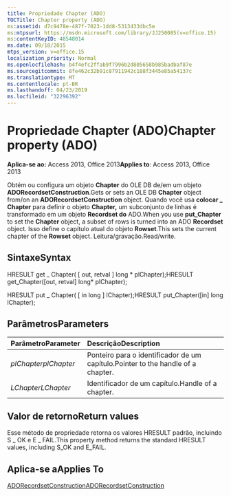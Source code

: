 ```yaml
---
title: Propriedade Chapter (ADO)
TOCTitle: Chapter property (ADO)
ms:assetid: d7c9478e-487f-7023-1dd8-5313433dbc5e
ms:mtpsurl: https://msdn.microsoft.com/library/JJ250085(v=office.15)
ms:contentKeyID: 48548014
ms.date: 09/18/2015
mtps_version: v=office.15
localization_priority: Normal
ms.openlocfilehash: b4f4efc2ffab9f7996b2d805658b985badbaf87e
ms.sourcegitcommit: 8fe462c32b91c87911942c188f3445e85a54137c
ms.translationtype: MT
ms.contentlocale: pt-BR
ms.lasthandoff: 04/23/2019
ms.locfileid: "32296392"
---
```

# <a name="chapter-property-ado"></a><span data-ttu-id="56473-102">Propriedade Chapter (ADO)</span><span class="sxs-lookup"><span data-stu-id="56473-102">Chapter property (ADO)</span></span>

<span data-ttu-id="56473-103">**Aplica-se ao:** Access 2013, Office 2013</span><span class="sxs-lookup"><span data-stu-id="56473-103">**Applies to**: Access 2013, Office 2013</span></span>
 
<span data-ttu-id="56473-104">Obtém ou configura um objeto **Chapter** do OLE DB de/em um objeto **ADORecordsetConstruction**.</span><span class="sxs-lookup"><span data-stu-id="56473-104">Gets or sets an OLE DB **Chapter** object from/on an **ADORecordsetConstruction** object.</span></span> <span data-ttu-id="56473-105">Quando você usa **colocar \_ Chapter** para definir o objeto **Chapter,** um subconjunto de linhas é transformado em um objeto **Recordset do** ADO.</span><span class="sxs-lookup"><span data-stu-id="56473-105">When you use **put\_Chapter** to set the **Chapter** object, a subset of rows is turned into an ADO **Recordset** object.</span></span> <span data-ttu-id="56473-106">Isso define o capítulo atual do objeto **Rowset**.</span><span class="sxs-lookup"><span data-stu-id="56473-106">This sets the current chapter of the **Rowset** object.</span></span> <span data-ttu-id="56473-107">Leitura/gravação.</span><span class="sxs-lookup"><span data-stu-id="56473-107">Read/write.</span></span>

## <a name="syntax"></a><span data-ttu-id="56473-108">Sintaxe</span><span class="sxs-lookup"><span data-stu-id="56473-108">Syntax</span></span>

<span data-ttu-id="56473-109">HRESULT get \_ Chapter( \[ out, retval \] long \* plChapter);</span><span class="sxs-lookup"><span data-stu-id="56473-109">HRESULT get\_Chapter(\[out, retval\] long\* plChapter);</span></span>

<span data-ttu-id="56473-110">HRESULT put \_ Chapter( \[ in long \] lChapter);</span><span class="sxs-lookup"><span data-stu-id="56473-110">HRESULT put\_Chapter(\[in\] long lChapter);</span></span>

## <a name="parameters"></a><span data-ttu-id="56473-111">Parâmetros</span><span class="sxs-lookup"><span data-stu-id="56473-111">Parameters</span></span>

|<span data-ttu-id="56473-112">Parâmetro</span><span class="sxs-lookup"><span data-stu-id="56473-112">Parameter</span></span>|<span data-ttu-id="56473-113">Descrição</span><span class="sxs-lookup"><span data-stu-id="56473-113">Description</span></span>|
|:--------|:----------|
|<span data-ttu-id="56473-114">*plChapter*</span><span class="sxs-lookup"><span data-stu-id="56473-114">*plChapter*</span></span> |<span data-ttu-id="56473-115">Ponteiro para o identificador de um capítulo.</span><span class="sxs-lookup"><span data-stu-id="56473-115">Pointer to the handle of a chapter.</span></span>|
|<span data-ttu-id="56473-116">*LChapter*</span><span class="sxs-lookup"><span data-stu-id="56473-116">*LChapter*</span></span> |<span data-ttu-id="56473-117">Identificador de um capítulo.</span><span class="sxs-lookup"><span data-stu-id="56473-117">Handle of a chapter.</span></span>|

## <a name="return-values"></a><span data-ttu-id="56473-118">Valor de retorno</span><span class="sxs-lookup"><span data-stu-id="56473-118">Return values</span></span>

<span data-ttu-id="56473-119">Esse método de propriedade retorna os valores HRESULT padrão, incluindo S \_ OK e E \_ FAIL.</span><span class="sxs-lookup"><span data-stu-id="56473-119">This property method returns the standard HRESULT values, including S\_OK and E\_FAIL.</span></span>

## <a name="applies-to"></a><span data-ttu-id="56473-120">Aplica-se a</span><span class="sxs-lookup"><span data-stu-id="56473-120">Applies To</span></span>

[<span data-ttu-id="56473-121">ADORecordsetConstruction</span><span class="sxs-lookup"><span data-stu-id="56473-121">ADORecordsetConstruction</span></span>](adorecordsetconstruction-interface-ado.md)

